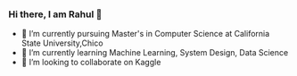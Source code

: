 ### Hi there, I am Rahul 👋

- 🔭 I’m currently pursuing Master's in Computer Science at California State University,Chico
- 🌱 I’m currently learning Machine Learning, System Design, Data Science 
- 👯 I’m looking to collaborate on Kaggle
<!--
**rahulbijoor/rahulbijoor** is a ✨ _special_ ✨ repository because its `README.md` (this file) appears on your GitHub profile.

Here are some ideas to get you started:

- 🔭 I’m currently working on ...
- 🌱 I’m currently learning ...
- 👯 I’m looking to collaborate on ...
- 🤔 I’m looking for help with ...
- 💬 Ask me about ...
- 📫 How to reach me: ...
- 😄 Pronouns: ...
- ⚡ Fun fact: ...
-->
